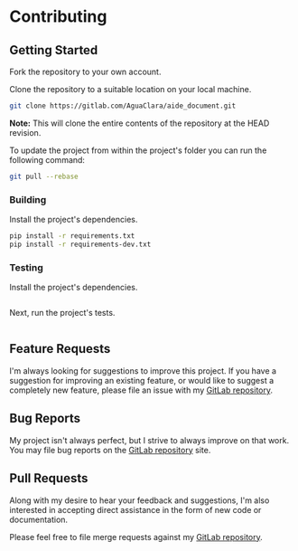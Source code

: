 # Contributing

## Getting Started

Fork the repository to your own account.

Clone the repository to a suitable location on your local machine.

```bash
git clone https://gitlab.com/AguaClara/aide_document.git
```

**Note:** This will clone the entire contents of the repository at the HEAD revision.

To update the project from within the project's folder you can run the following command:

```bash
git pull --rebase
```

### Building

Install the project's dependencies.

```bash
pip install -r requirements.txt
pip install -r requirements-dev.txt
```

### Testing

Install the project's dependencies.

```bash
```

Next, run the project's tests.

```bash
```

## Feature Requests

I'm always looking for suggestions to improve this project. If you have a suggestion for improving an existing feature, or would like to suggest a completely new feature, please file an issue with my [GitLab repository](https://gitlab.com/AguaClara/aide_document/issues).

## Bug Reports

My project isn't always perfect, but I strive to always improve on that work. You may file bug reports on the [GitLab repository](https://gitlab.com/AguaClara/aide_document/issues) site.

## Pull Requests

Along with my desire to hear your feedback and suggestions, I'm also interested in accepting direct assistance in the form of new code or documentation.

Please feel free to file merge requests against my [GitLab repository](https://gitlab.com/AguaClara/aide_document/pulls).
